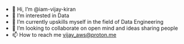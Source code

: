 - 👋 Hi, I’m @iam-vijay-kiran
- 👀 I’m interested in Data
- 🌱 I’m currently upskills myself in the field of Data Engineering
- 💞️ I’m looking to collaborate on open mind and ideas sharing people
- 📫 How to reach me vijay_aws@proton.me

<!---
iam-vijay-kiran/iam-vijay-kiran is a ✨ special ✨ repository because its `README.md` (this file) appears on your GitHub profile.
You can click the Preview link to take a look at your changes.
--->
